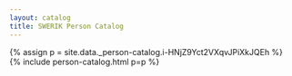 ```yaml
---
layout: catalog
title: SWERIK Person Catalog
---
```

{% assign p = site.data._person-catalog.i-HNjZ9Yct2VXqvJPiXkJQEh %}
{% include person-catalog.html p=p %}

